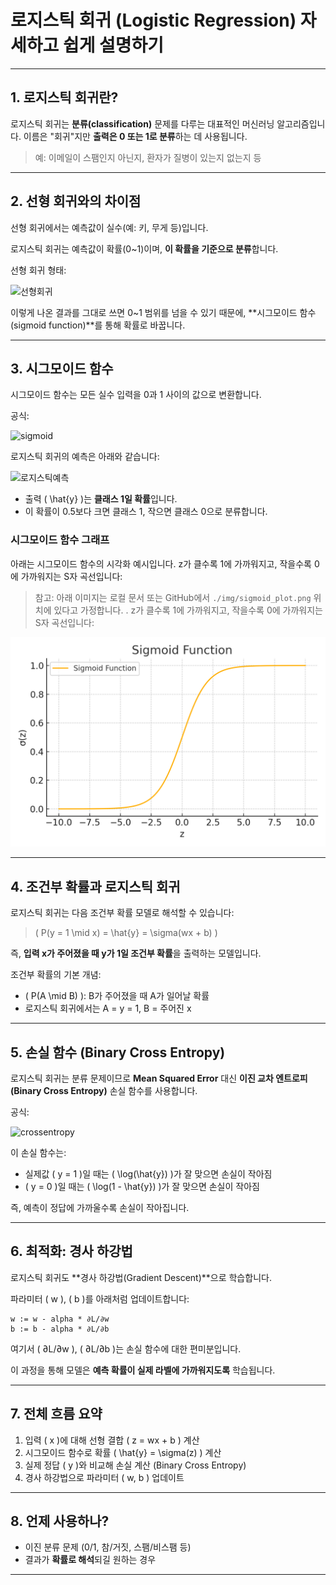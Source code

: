 # 로지스틱 회귀 (Logistic Regression) 자세하고 쉽게 설명하기

---

## 1. 로지스틱 회귀란?

로지스틱 회귀는 **분류(classification)** 문제를 다루는 대표적인 머신러닝 알고리즘입니다. 이름은 "회귀"지만 **출력은 0 또는 1로 분류**하는 데 사용됩니다.

> 예: 이메일이 스팸인지 아닌지, 환자가 질병이 있는지 없는지 등

---

## 2. 선형 회귀와의 차이점

선형 회귀에서는 예측값이 실수(예: 키, 무게 등)입니다.

로지스틱 회귀는 예측값이 확률(0~1)이며, **이 확률을 기준으로 분류**합니다.

선형 회귀 형태:

![선형회귀](https://latex.codecogs.com/svg.image?\hat{y}%20%3D%20wx%20%2B%20b)

이렇게 나온 결과를 그대로 쓰면 0~1 범위를 넘을 수 있기 때문에, **시그모이드 함수(sigmoid function)**를 통해 확률로 바꿉니다.

---

## 3. 시그모이드 함수

시그모이드 함수는 모든 실수 입력을 0과 1 사이의 값으로 변환합니다.

공식:

![sigmoid](https://latex.codecogs.com/svg.image?\sigma(z)%20%3D%20+rac{1}{1%2Be^{-z}})

로지스틱 회귀의 예측은 아래와 같습니다:

![로지스틱예측](https://latex.codecogs.com/svg.image?\hat{y}%20%3D%20\sigma(wx%20+%20b))

- 출력 \( \hat{y} \)는 **클래스 1일 확률**입니다.
- 이 확률이 0.5보다 크면 클래스 1, 작으면 클래스 0으로 분류합니다.

### 시그모이드 함수 그래프

아래는 시그모이드 함수의 시각화 예시입니다. z가 클수록 1에 가까워지고, 작을수록 0에 가까워지는 S자 곡선입니다:

> 참고: 아래 이미지는 로컬 문서 또는 GitHub에서 `./img/sigmoid_plot.png` 위치에 있다고 가정합니다.
. z가 클수록 1에 가까워지고, 작을수록 0에 가까워지는 S자 곡선입니다:

![Sigmoid Function Graph](./img/sigmoid_plot.png)

---

## 4. 조건부 확률과 로지스틱 회귀

로지스틱 회귀는 다음 조건부 확률 모델로 해석할 수 있습니다:

> \( P(y = 1 \mid x) = \hat{y} = \sigma(wx + b) \)

즉, **입력 x가 주어졌을 때 y가 1일 조건부 확률**을 출력하는 모델입니다.

조건부 확률의 기본 개념:

- \( P(A \mid B) \): B가 주어졌을 때 A가 일어날 확률
- 로지스틱 회귀에서는 A = y = 1, B = 주어진 x

---

## 5. 손실 함수 (Binary Cross Entropy)

로지스틱 회귀는 분류 문제이므로 **Mean Squared Error** 대신 **이진 교차 엔트로피(Binary Cross Entropy)** 손실 함수를 사용합니다.

공식:

![crossentropy](https://latex.codecogs.com/svg.image?\mathcal{L}%20%3D%20-%5B%20y%20\log(\hat{y})%20&plus;%20(1-y)%20\log(1-\hat{y})%20%5D)

이 손실 함수는:
- 실제값 \( y = 1 \)일 때는 \( \log(\hat{y}) \)가 잘 맞으면 손실이 작아짐
- \( y = 0 \)일 때는 \( \log(1 - \hat{y}) \)가 잘 맞으면 손실이 작아짐

즉, 예측이 정답에 가까울수록 손실이 작아집니다.

---

## 6. 최적화: 경사 하강법

로지스틱 회귀도 **경사 하강법(Gradient Descent)**으로 학습합니다.

파라미터 \( w \), \( b \)를 아래처럼 업데이트합니다:

```text
w := w - alpha * ∂L/∂w
b := b - alpha * ∂L/∂b
```

여기서 \( ∂L/∂w \), \( ∂L/∂b \)는 손실 함수에 대한 편미분입니다.

이 과정을 통해 모델은 **예측 확률이 실제 라벨에 가까워지도록** 학습됩니다.

---

## 7. 전체 흐름 요약

1. 입력 \( x \)에 대해 선형 결합 \( z = wx + b \) 계산
2. 시그모이드 함수로 확률 \( \hat{y} = \sigma(z) \) 계산
3. 실제 정답 \( y \)와 비교해 손실 계산 (Binary Cross Entropy)
4. 경사 하강법으로 파라미터 \( w, b \) 업데이트

---

## 8. 언제 사용하나?

- 이진 분류 문제 (0/1, 참/거짓, 스팸/비스팸 등)
- 결과가 **확률로 해석**되길 원하는 경우

---
